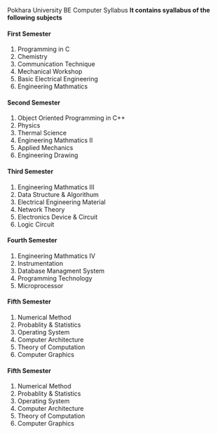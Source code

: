 Pokhara University BE Computer Syllabus
**It contains syallabus of the following subjects**
#### First Semester
1. Programming in C
2. Chemistry
3. Communication Technique
4. Mechanical Workshop
5. Basic Electrical Engineering
6. Engineering Mathmatics

#### Second Semester
1. Object Oriented Programming in C++
2. Physics
3. Thermal Science
4. Engineering Mathmatics II
5. Applied Mechanics
6. Engineering Drawing

#### Third Semester
1. Engineering Mathmatics III
2. Data Structure & Algorithum
3. Electrical Engineering Material
4. Network Theory
5. Electronics Device & Circuit
6. Logic Circuit

#### Fourth Semester
1. Engineering Mathmatics IV
2. Instrumentation
3. Database Managment System
4. Programming Technology
5. Microprocessor

#### Fifth Semester
1. Numerical Method
2. Probablity & Statistics
3. Operating System
4. Computer Architecture
5. Theory of Computation
6. Computer Graphics

#### Fifth Semester
1. Numerical Method
2. Probablity & Statistics
3. Operating System
4. Computer Architecture
5. Theory of Computation
6. Computer Graphics